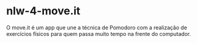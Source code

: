 # nlw-4-move.it
O move.it é um app que une a técnica de Pomodoro com a realização de exercícios físicos para quem passa muito tempo na frente do computador.
